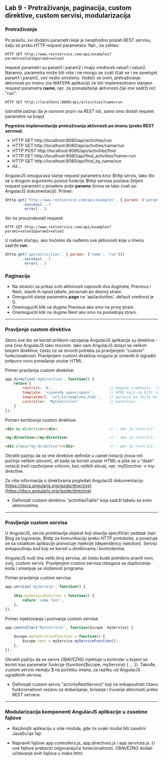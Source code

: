 ﻿## Lab 9 - Pretraživanje, paginacija, custom direktive, custom servisi, modularizacija

### Pretraživanje

Po pravilu, svi dodatni parametri koje je neophodno poslati REST servisu, šalju se preko HTTP request parametara. Npr., za zahtev:

```
HTTP GET http://www.restservice.com/api/examples?param1=value1&param2=value2
```

request parametri su param1 i param2 i imaju vrednosti value1 i value2. Naravno, parametra može biti više i ne moraju se zvati (čak se i ne savetuje) param1 i param2,
već nešto smisleno. Vodeći se ovim, pretraživanje aktivnosti po imenu (na WAFEPA aplikaciji) će biti implementirano slanjem request parametra **name**, 
npr. za pronalaženje aktivnosti čije ime sadrži reč "run":

```
HTTP GET http://localhost:8080/api/activities?name=run
```

(obratite pažnju da je osnovni poziv na REST isti, samo smo dodali request parametre na kraju)

**Pogrešne implementacije pretraživanja aktivnosti po imenu (preko REST servisa)**:

* HTTP GET http://localhost:8080/api/activities/run
* HTTP GET http://localhost:8080/api/activities/name/run
* HTTP POST http://localhost:8080/api/activities/find
* HTTP GET http://localhost:8080/api/find_activities?name=run
* HTTP GET http://localhost:8080/api/find_by_name/run
* itd...


AngularJS omogućava slanje request parametra kroz $http servis, tako što se u drugom argumentu poziva funkcije $http servisa 
postave željeni request parametri u posebno polje **params** (mora se tako zvati po AngularJS dokumentaciji). Primer:

```javascript
$http.get('http://www.restservice.com/api/examples', { params: {'param1': 'value1', 'param2': 'value2'}})
		.success(...)
		.error(...)
```

što će prouzrokovati request:

```
HTTP GET http://www.restservice.com/api/examples?param1=value1&param2=value2
```

U našem slučaju, ako hoćemo da nađemo sve aktivnosti koje u imenu sadrže **run**:

```javascript
$http.get('api/activities', { params: {'name': 'run'}})
		.success(...)
		.error(...)
```


### Paginacija

* Na stranici za prikaz svih aktivnosti napraviti dva dugmeta, Previous i Next, staviti ih ispod tabele, poravnati po desnoj strani.
* Omogućiti slanje parametra **page** na 'api/activities', default vrednost je 0.
* Onemogućiti klik na dugme Previous ako smo na prvoj strani.
* Onemogućiti klik na dugme Next ako smo na poslednjoj strani.


---


### Pravljenje custom direktiva

Skoro sve što se koristi prilikom razvijanja AngularJS aplikacije su direktive - one čine AngularJS tako moćnim.
Iako sam AngularJS dolazi sa velikim brojem direktiva, često će se stvoriti potreba za pravljenjem "custom" funkcionalnosti.
Pravljenjem custom direktiva moguće je izmeniti ili izgraditi potpuno novo ponašanje unutar HTML.

Primer pravljenja custom direktive:

```javascript
app.directive('myDirective', function() {
	return {
		restrict: 'A', 							// moguće vrednosti: 'A' (attribute), 'E' (element), 'C' (class), 'M' (comment)
		template: '<span>My span</span>', 		// HTML koji će biti renderovan (koristi se ovo ILI templateUrl, ne oba)
		templateUrl: 'url/to/template.html',	// putanja ka fajlu koji sadrži HTML (koristi se ovo ILI template, ne oba)
		controller: 'MyController'				// kontroler
	}
});
```

Primeri korišćenja custom direktive:

```html
<div my-directive></div> 						<!-- ako je restrict: 'A' -->

<my-directive></my-directive>					<!-- ako je restrict: 'E' -->

<div class="my-directive"></div>				<!-- ako je restrict: 'C' -->
```

Obratiti pažnju da se ime direktive definiše u camel notaciji (nova reč počinje velikim slovom), ali kada se koristi unutar HTML-a
piše se u "dash" notaciji (reči razdvojene crticom, bez velikih slova), npr. myDirective -> my-directive.


Za više informacija o direktivama pogledati AngularJS dokumentaciju [https://docs.angularjs.org/guide/directive](https://docs.angularjs.org/guide/directive)

* Definisati custom direktivu "activitiesTable" koja sadrži tabelu sa svim aktivnostima.

----

### Pravljenje custom servisa

U AngularJS, servis predstavlja objekat koji obavlja specifičan zadatak (npr. $log za logovanje, $http za komunikaciju preko HTTP protokola),
a povezuje se sa ostatkom aplikacije pomoćuje injekcije (dependency injection). Servisi enkapsuliraju kod koji se koristi u direktivama i kontrolerima.

AngularJS nudi ima veliki broj servisa, ali često bude potrebno praviti novi, svoj, custom servis. 
Pravljenjem custom servisa izbegava se dupliciranje koda i smanjuje se složenost programa.

Primer pravljenja custom servisa:

```javascript
app.service('myService', function() {
	
	this.myServiceFunction = function() {
		return 'some text';
	};
});
```

Primer injektovanja i pozivanja custom servisa:

```javascript
app.controller('MyControler', function($scope, myService) {
	
	$scope.myControllerFunction = function() {
		$scope.text = myService.myServiceFunction();
	};
});
```

Obratiti pažnju da se servis OBAVEZNO injektuje u kontroler u kojem se koristi kao parametar funkcije (function($scope, myService) { ... }).
Takođe, custom servisi nemaju $ na početku imena, za razliku od AngularJS ugrađenih servisa.


* Definisati custom servis "activityRestService" koji će enkapsulirati čitavu funkcionalnost vezanu za dobavljanje, brisanje i čuvanje aktivnosti preko REST servera.

----

### Modularizacija komponenti AngularJS aplikacije u zasebne fajlove

* Razdvojiti aplikaciju u više modula, gde će svaki modul biti zasebni JavaScript fajl.

* Napraviti fajlove app.controllers.js, app.directives.js i app.services.js. U ove fajlove prebaciti odgovarajuće funkcionalnosti. OBAVEZNO dodati učitavanje ovih fajlova u index.html.
